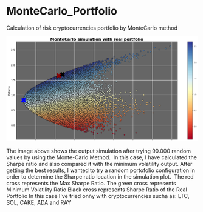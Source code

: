 # MonteCarlo_Portfolio
Calculation of risk cryptocurrencies portfolio by MonteCarlo method

![Image text](https://github.com/jblanco89/MonteCarlo_Portfolio/blob/main/output_plot_montecarlo.png)

The image above shows the output simulation after trying 90.000 random values by using the Monte-Carlo Method. 
In this case, I have calculated the Sharpe ratio and also compared it with the minimum volatility output. After getting the best results, I wanted to try a random portofolio configuration in order to determine the Sharpe ratio location in the simulation plot. 
The red cross represents the Max Sharpe Ratio.
The green cross represents Minimum Volatility Ratio
Black cross represents Sharpe Ratio of the Real Portfolio 
In this case I've tried onñy with cryptocurrencies sucha as: LTC, SOL, CAKE, ADA and RAY

